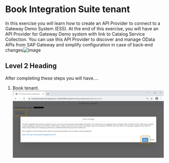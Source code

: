 # Book Integration Suite tenant

In this exercise you will learn how to create an API Provider to connect to a Gateway Demo System (ES5). At the end of this exercise, you will have an API Provider for Gateway Demo system with link to Catalog Service Collection. You can use this API Provider to discover and manage OData APIs from SAP Gateway and simplify configuration in case of back-end changes![image](https://user-images.githubusercontent.com/24410896/197633628-066e2298-1a59-483b-8c71-14aecdd0f37d.png)


## Level 2 Heading

After completing these steps you will have....

1.	Book tenant.
<br>![](/exercises/ex0/images/book_tenant.png)


